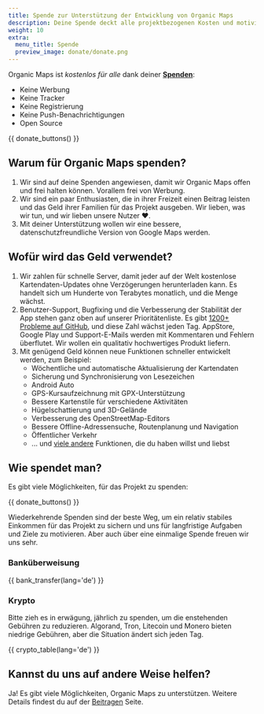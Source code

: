 ```yaml
---
title: Spende zur Unterstützung der Entwicklung von Organic Maps
description: Deine Spende deckt alle projektbezogenen Kosten und motiviert uns, Organic Maps zu verbessern.
weight: 10
extra:
  menu_title: Spende
  preview_image: donate/donate.png
---
```


Organic Maps ist _kostenlos für alle_ dank deiner **[Spenden][stripe]**:

- Keine Werbung
- Keine Tracker
- Keine Registrierung
- Keine Push-Benachrichtigungen
- Open Source

{{ donate_buttons() }}

## Warum für Organic Maps spenden?

1. Wir sind auf deine Spenden angewiesen, damit wir Organic Maps offen und frei halten können.
   Vorallem frei von Werbung.
2. Wir sind ein paar Enthusiasten, die in ihrer Freizeit einen Beitrag leisten und das Geld ihrer Familien für das Projekt ausgeben.
   Wir lieben, was wir tun, und wir lieben unsere Nutzer ❤️.
3. Mit deiner Unterstützung wollen wir eine bessere, datenschutzfreundliche Version von Google Maps werden.

## Wofür wird das Geld verwendet?

1. Wir zahlen für schnelle Server, damit jeder auf der Welt kostenlose Kartendaten-Updates ohne Verzögerungen herunterladen kann.
   Es handelt sich um Hunderte von Terabytes monatlich, und die Menge wächst.
2. Benutzer-Support, Bugfixing und die Verbesserung der Stabilität der App stehen ganz oben auf unserer Prioritätenliste.
   Es gibt [1200+ Probleme auf GitHub][github issues], und diese Zahl wächst jeden Tag.
   AppStore, Google Play und Support-E-Mails werden mit Kommentaren und Fehlern überflutet. Wir wollen ein qualitativ hochwertiges Produkt liefern.
3. Mit genügend Geld können neue Funktionen schneller entwickelt werden, zum Beispiel:
   - Wöchentliche und automatische Aktualisierung der Kartendaten
   - Sicherung und Synchronisierung von Lesezeichen
   - Android Auto
   - GPS-Kursaufzeichnung mit GPX-Unterstützung
   - Bessere Kartenstile für verschiedene Aktivitäten
   - Hügelschattierung und 3D-Gelände
   - Verbesserung des OpenStreetMap-Editors
   - Bessere Offline-Adressensuche, Routenplanung und Navigation
   - Öffentlicher Verkehr
   - ... und [viele andere][github issues] Funktionen, die du haben willst und liebst

## Wie spendet man?

Es gibt viele Möglichkeiten, für das Projekt zu spenden:

{{ donate_buttons() }}

Wiederkehrende Spenden sind der beste Weg, um ein relativ stabiles Einkommen für das Projekt zu sichern und uns für langfristige Aufgaben und Ziele zu motivieren. Aber auch über eine einmalige Spende freuen wir uns sehr.

### Banküberweisung

{{ bank_transfer(lang='de') }}

### Krypto

Bitte zieh es in erwägung, jährlich zu spenden, um die enstehenden Gebühren zu reduzieren. Algorand, Tron,
Litecoin und Monero bieten niedrige Gebühren, aber die Situation ändert sich jeden Tag.

{{ crypto_table(lang='de') }}

## Kannst du uns auf andere Weise helfen?

Ja! Es gibt viele Möglichkeiten, Organic Maps zu unterstützen. Weitere Details findest du auf der
[Beitragen](@/support-us/index.md) Seite.

[stripe]: https://donate.organicmaps.app/ "Spende über Stripe"
[github issues]: https://github.com/organicmaps/organicmaps/issues "GitHub Issues"
